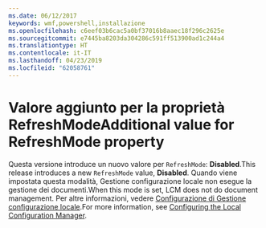 ```yaml
---
ms.date: 06/12/2017
keywords: wmf,powershell,installazione
ms.openlocfilehash: c6eef03b6cac5a0bf37016b8aaec18f296c2625e
ms.sourcegitcommit: e7445ba8203da304286c591ff513900ad1c244a4
ms.translationtype: HT
ms.contentlocale: it-IT
ms.lasthandoff: 04/23/2019
ms.locfileid: "62058761"
---
```

# <a name="additional-value-for-refreshmode-property"></a><span data-ttu-id="176d3-102">Valore aggiunto per la proprietà RefreshMode</span><span class="sxs-lookup"><span data-stu-id="176d3-102">Additional value for RefreshMode property</span></span>

<span data-ttu-id="176d3-103">Questa versione introduce un nuovo valore per `RefreshMode`: **Disabled**.</span><span class="sxs-lookup"><span data-stu-id="176d3-103">This release introduces a new `RefreshMode` value, **Disabled**.</span></span> <span data-ttu-id="176d3-104">Quando viene impostata questa modalità, Gestione configurazione locale non esegue la gestione dei documenti.</span><span class="sxs-lookup"><span data-stu-id="176d3-104">When this mode is set, LCM does not do document management.</span></span> <span data-ttu-id="176d3-105">Per altre informazioni, vedere [Configurazione di Gestione configurazione locale](https://msdn.microsoft.com/powershell/dsc/metaconfig).</span><span class="sxs-lookup"><span data-stu-id="176d3-105">For more information, see [Configuring the Local Configuration Manager](https://msdn.microsoft.com/powershell/dsc/metaconfig).</span></span>
